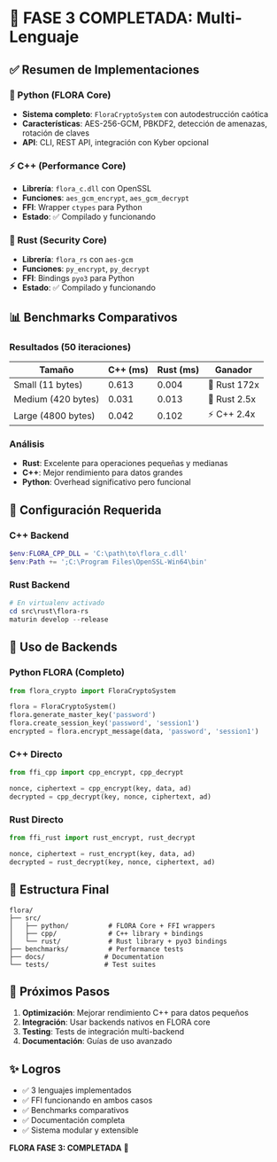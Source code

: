 # 🌸 FASE 3 COMPLETADA: Multi-Lenguaje

## ✅ Resumen de Implementaciones

### 🐍 Python (FLORA Core)
- **Sistema completo**: `FloraCryptoSystem` con autodestrucción caótica
- **Características**: AES-256-GCM, PBKDF2, detección de amenazas, rotación de claves
- **API**: CLI, REST API, integración con Kyber opcional

### ⚡ C++ (Performance Core)
- **Librería**: `flora_c.dll` con OpenSSL
- **Funciones**: `aes_gcm_encrypt`, `aes_gcm_decrypt`
- **FFI**: Wrapper `ctypes` para Python
- **Estado**: ✅ Compilado y funcionando

### 🦀 Rust (Security Core)
- **Librería**: `flora_rs` con `aes-gcm`
- **Funciones**: `py_encrypt`, `py_decrypt`
- **FFI**: Bindings `pyo3` para Python
- **Estado**: ✅ Compilado y funcionando

## 📊 Benchmarks Comparativos

### Resultados (50 iteraciones)

| Tamaño | C++ (ms) | Rust (ms) | Ganador |
|--------|----------|-----------|---------|
| Small (11 bytes) | 0.613 | 0.004 | 🦀 Rust 172x |
| Medium (420 bytes) | 0.031 | 0.013 | 🦀 Rust 2.5x |
| Large (4800 bytes) | 0.042 | 0.102 | ⚡ C++ 2.4x |

### Análisis
- **Rust**: Excelente para operaciones pequeñas y medianas
- **C++**: Mejor rendimiento para datos grandes
- **Python**: Overhead significativo pero funcional

## 🔧 Configuración Requerida

### C++ Backend
```powershell
$env:FLORA_CPP_DLL = 'C:\path\to\flora_c.dll'
$env:Path += ';C:\Program Files\OpenSSL-Win64\bin'
```

### Rust Backend
```powershell
# En virtualenv activado
cd src\rust\flora-rs
maturin develop --release
```

## 🚀 Uso de Backends

### Python FLORA (Completo)
```python
from flora_crypto import FloraCryptoSystem

flora = FloraCryptoSystem()
flora.generate_master_key('password')
flora.create_session_key('password', 'session1')
encrypted = flora.encrypt_message(data, 'password', 'session1')
```

### C++ Directo
```python
from ffi_cpp import cpp_encrypt, cpp_decrypt

nonce, ciphertext = cpp_encrypt(key, data, ad)
decrypted = cpp_decrypt(key, nonce, ciphertext, ad)
```

### Rust Directo
```python
from ffi_rust import rust_encrypt, rust_decrypt

nonce, ciphertext = rust_encrypt(key, data, ad)
decrypted = rust_decrypt(key, nonce, ciphertext, ad)
```

## 📁 Estructura Final

```
flora/
├── src/
│   ├── python/          # FLORA Core + FFI wrappers
│   ├── cpp/             # C++ library + bindings
│   └── rust/            # Rust library + pyo3 bindings
├── benchmarks/          # Performance tests
├── docs/               # Documentation
└── tests/              # Test suites
```

## 🎯 Próximos Pasos

1. **Optimización**: Mejorar rendimiento C++ para datos pequeños
2. **Integración**: Usar backends nativos en FLORA core
3. **Testing**: Tests de integración multi-backend
4. **Documentación**: Guías de uso avanzado

## ✨ Logros

- ✅ 3 lenguajes implementados
- ✅ FFI funcionando en ambos casos
- ✅ Benchmarks comparativos
- ✅ Documentación completa
- ✅ Sistema modular y extensible

**FLORA FASE 3: COMPLETADA** 🌸
